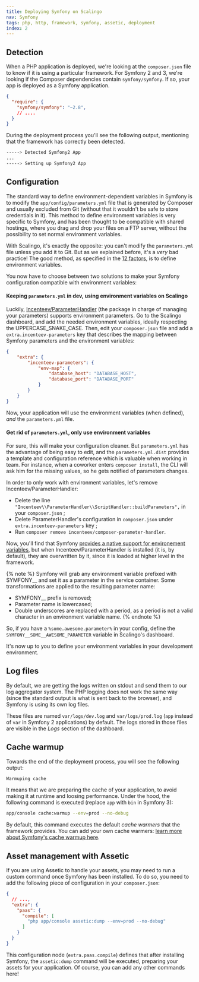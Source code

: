 ```yaml
---
title: Deploying Symfony on Scalingo
nav: Symfony
tags: php, http, framework, symfony, assetic, deployment
index: 2
---
```


## Detection

When a PHP application is deployed, we're looking at the `composer.json` file
to know if it is using a particular framework. For Symfony 2 and 3, we're
looking if the Composer dependencies contain `symfony/symfony`. If so, your app
is deployed as a Symfony application.

```json
{
  "require": {
    "symfony/symfony": "~2.8",
    // ....
  }
}
```

During the deployment process you'll see the following output, mentioning that
the framework has correctly been detected.

```bash
-----> Detected Symfony2 App
...
-----> Setting up Symfony2 App
```

## Configuration

The standard way to define environment-dependent variables in Symfony is to
modify the `app/config/parameters.yml` file that is generated by Composer and
usually excluded from Git (without that it wouldn't be safe to store
credentials in it). This method to define environment variables is very
specific to Symfony, and has been thought to be compatible with shared
hostings, where you drag and drop your files on a FTP server, without the
possibility to set normal environment variables.

With Scalingo, it's exactly the opposite: you can't modify the `parameters.yml`
file unless you add it to Git. But as we explained before, it's a _very_ bad
practice! The good method, as specified in the [12
factors](http://12factor.net), is to define environment variables.

You now have to choose between two solutions to make your Symfony configuration
compatible with environment variables:

#### Keeping `parameters.yml` in dev, using environment variables on Scalingo

Luckily,
[Incenteev/ParameterHandler](https://github.com/Incenteev/ParameterHandler)
(the package in charge of managing your parameters) supports environment
parameters. Go to the Scalingo dashboard, and add the needed environment
variables, ideally respecting the UPPERCASE_SNAKE_CASE. Then, edit your
`composer.json` file and add a `extra.incenteev-parameters` key that describes
the mapping between Symfony parameters and the environment variables:

```json
{
    "extra": {
        "incenteev-parameters": {
            "env-map": {
                "database_host": "DATABASE_HOST",
                "database_port": "DATABASE_PORT"
            }
        }
    }
}
```

Now, your application will use the environment variables (when defined), *and*
the `parameters.yml` file.

#### Get rid of `parameters.yml`, only use environment variables

For sure, this will make your configuration cleaner. But `parameters.yml` has
the advantage of being easy to edit, and the `parameters.yml.dist` provides a
template and configuration reference which is valuable when working in team.
For instance, when a coworker enters `composer install`, the CLI will ask him
for the missing values, so he gets notified of parameters changes.

In order to only work with environment variables, let's remove
Incenteev/ParameterHandler:

 - Delete the line `"Incenteev\\ParameterHandler\\ScriptHandler::buildParameters",` in your `composer.json` ;
 - Delete ParameterHandler's configuration in `composer.json` under `extra.incenteev-parameters` key ;
 - Run `composer remove incenteev/composer-parameter-handler`.

Now, you'll find that Symfony [provides a native support for environement
variables](https://symfony.com/doc/current/cookbook/configuration/external_parameters.html),
but when Incenteev/ParameterHandler is installed (it is, by default), they are
overwritten by it, since it is loaded at higher level in the framework.

{% note %}
  Symfony will grab any environment variable prefixed with SYMFONY__ and set it
  as a parameter in the service container. Some transformations are applied to
  the resulting parameter name:
  - SYMFONY__ prefix is removed;
  - Parameter name is lowercased;
  - Double underscores are replaced with a period, as a period is not a valid
    character in an environment variable name.
{% endnote %}

So, if you have a `%some.awesome.parameter%` in your config, define the
`SYMFONY__SOME__AWESOME_PARAMETER` variable in Scalingo's dashboard.

It's now up to you to define your environment variables in your development environment.

## Log files

By default, we are getting the logs written on stdout and send them to our log
aggregator system. The PHP logging does not work the same way (since the
standard output is what is sent back to the browser), and Symfony is using its
own log files.

These files are named `var/logs/dev.log` and `var/logs/prod.log` (`app` instead
of `var` in Symfony 2 applications) by default. The logs stored in those files
are visible in the _Logs_ section of the dashboard.

## Cache warmup

Towards the end of the deployment process, you will see the following output:

```bash
Warmuping cache
```

It means that we are preparing the cache of your application, to avoid making
it at runtime and loosing performance. Under the hood, the following command is
executed (replace `app` with `bin` in Symfony 3):

```bash
app/console cache:warmup --env=prod --no-debug
```

By default, this command executes the default _cache warmers_ that the
framework provides. You can add your own cache warmers: [learn more about
Symfony's cache warmup
here](http://blog.whiteoctober.co.uk/2014/02/25/symfony2-cache-warmup-explained/).

## Asset management with Assetic

If you are using Assetic to handle your assets, you may need to run a custom
command once Symfony has been installed. To do so, you need to add the
following piece of configuration in your `composer.json`:

```json
{
  // ...,
  "extra": {
    "paas": {
      "compile": [
        "php app/console assetic:dump --env=prod --no-debug"
      ]
    }
  }
}
```

This configuration node (`extra.paas.compile`) defines that after installing
Symfony, the `assetic:dump` command will be executed, preparing your assets for
your application. Of course, you can add any other commands here!
